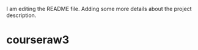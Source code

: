 I am editing the README file. Adding some more details about the project description.

# courseraw3
